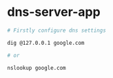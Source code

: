 # dns-server-app

```bash
# Firstly configure dns settings

dig @127.0.0.1 google.com

# or

nslookup google.com
```
